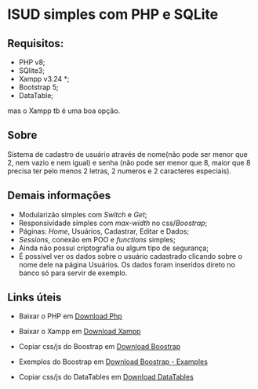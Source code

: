 # ISUD simples com PHP e SQLite

## Requisitos:

* PHP v8;
* SQlite3;
* Xampp v3.24 *;
* Bootstrap 5;
* DataTable;

mas o Xampp tb é uma boa opção.

## Sobre

Sistema de cadastro de usuário através de nome(não pode ser menor que 2, nem vazio e nem igual) e senha (não pode ser menor que 8, maior que 8 precisa ter pelo menos 2 letras, 2 numeros e 2 caracteres especiais).


## Demais informações 

* Modularizão simples com *Switch* e *Get*;
* Responsividade simples com *max-width* no css/*Boostrap*;
* Páginas: *Home*, Usuários, Cadastrar, Editar e Dados;
* *Sessions*, conexão em POO e *functions* simples;
* Ainda não possui criptografia ou algum tipo de segurança;
* É possível ver os dados sobre o usuário cadastrado clicando sobre o nome dele na página Usuários. Os dados foram inseridos direto no banco só para servir de exemplo.


## Links úteis

* Baixar o PHP em 
[Download Php](https://www.php.net/downloads)

* Baixar o Xampp em 
[Download Xampp](https://www.apachefriends.org/download.html)

* Copiar css/js do Boostrap em 
[Download Boostrap](https://getbootstrap.com/)

* Exemplos do Boostrap em
[Download Boostrap - Examples](https://getbootstrap.com/docs/5.0/examples/)

* Copiar css/js do DataTables em 
[Download DataTables](https://datatables.net/)